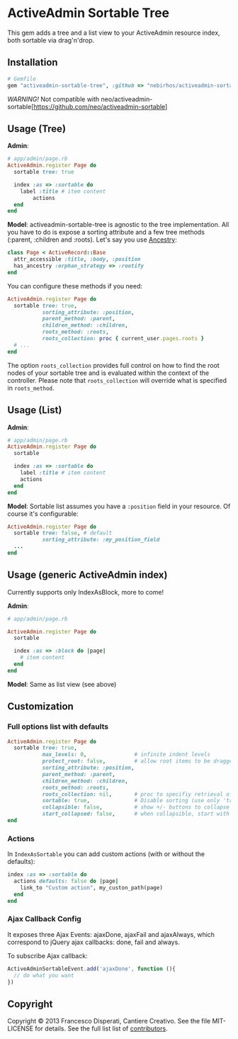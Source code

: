 # ActiveAdmin Sortable Tree

This gem adds a tree and a list view to your ActiveAdmin resource index, both sortable via drag'n'drop.


## Installation

```ruby
# Gemfile
gem "activeadmin-sortable-tree", :github => "nebirhos/activeadmin-sortable-tree", :branch => "master"
```


*WARNING!* Not compatible with neo/activeadmin-sortable[https://github.com/neo/activeadmin-sortable]


## Usage (Tree)

**Admin**:

```ruby
# app/admin/page.rb
ActiveAdmin.register Page do
  sortable tree: true

  index :as => :sortable do
    label :title # item content
        actions
  end
end
```

**Model**: activeadmin-sortable-tree is agnostic to the tree implementation. All you have to do is expose a sorting attribute and a few tree methods (:parent, :children and :roots).
Let's say you use [Ancestry](https://github.com/stefankroes/ancestry):

```ruby
class Page < ActiveRecord::Base
  attr_accessible :title, :body, :position
  has_ancestry :orphan_strategy => :rootify
end
```

You can configure these methods if you need:

```ruby
ActiveAdmin.register Page do
  sortable tree: true,
           sorting_attribute: :position,
           parent_method: :parent,
           children_method: :children,
           roots_method: :roots,
           roots_collection: proc { current_user.pages.roots }
  # ...
end
```

The option `roots_collection` provides full control on how to find the root
nodes of your sortable tree and is evaluated within the context of the
controller. Please note that `roots_collection` will override what is specified
in `roots_method`.

## Usage (List)

**Admin**:
```ruby
# app/admin/page.rb
ActiveAdmin.register Page do
  sortable

  index :as => :sortable do
    label :title # item content
    actions
  end
end
```

**Model**: Sortable list assumes you have a `:position` field in your resource. Of course it's configurable:

```ruby
ActiveAdmin.register Page do
  sortable tree: false, # default
           sorting_attribute: :my_position_field
  ...
end
```


## Usage (generic ActiveAdmin index)

Currently supports only IndexAsBlock, more to come!

**Admin**:
```ruby
# app/admin/page.rb

ActiveAdmin.register Page do
  sortable

  index :as => :block do |page|
    # item content
  end
end
```

**Model**: Same as list view (see above)


## Customization

### Full options list with defaults

```ruby
ActiveAdmin.register Page do
  sortable tree: true,
           max_levels: 0,               # infinite indent levels
           protect_root: false,         # allow root items to be dragged
           sorting_attribute: :position,
           parent_method: :parent,
           children_method: :children,
           roots_method: :roots,
           roots_collection: nil,       # proc to specifiy retrieval of roots
           sortable: true,              # Disable sorting (use only 'tree' functionality)
           collapsible: false,          # show +/- buttons to collapse children
           start_collapsed: false,      # when collapsible, start with all roots collapsed
end
```


### Actions

In `IndexAsSortable` you can add custom actions (with or without the defaults):

```ruby
index :as => :sortable do
  actions defaults: false do |page|
    link_to "Custom action", my_custon_path(page)
  end
end
```


### Ajax Callback Config

It exposes three Ajax Events: ajaxDone, ajaxFail and ajaxAlways, which correspond to jQuery ajax callbacks: done, fail and always.

To subscribe Ajax callback:

```javascript
ActiveAdminSortableEvent.add('ajaxDone', function (){
  // do what you want
})
```

## Copyright

Copyright © 2013 Francesco Disperati, Cantiere Creativo. See the file MIT-LICENSE for details.
See the full list list of [contributors](https://github.com/nebirhos/activeadmin-sortable-tree/graphs/contributors).
